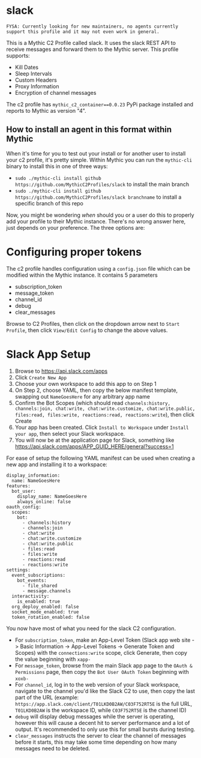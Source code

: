 # slack

```FYSA: Currently looking for new maintainers, no agents currently support this profile and it may not even work in general.```


This is a Mythic C2 Profile called slack. It uses the slack REST API to receive messages and forward them to the Mythic server. This profile supports:

* Kill Dates
* Sleep Intervals
* Custom Headers
* Proxy Information
* Encryption of channel messages

The c2 profile has `mythic_c2_container==0.0.23` PyPi package installed and reports to Mythic as version "4".

## How to install an agent in this format within Mythic

When it's time for you to test out your install or for another user to install your c2 profile, it's pretty simple. Within Mythic you can run the `mythic-cli` binary to install this in one of three ways:

* `sudo ./mythic-cli install github https://github.com/MythicC2Profiles/slack` to install the main branch
* `sudo ./mythic-cli install github https://github.com/MythicC2Profiles/slack branchname` to install a specific branch of this repo

Now, you might be wondering _when_ should you or a user do this to properly add your profile to their Mythic instance. There's no wrong answer here, just depends on your preference. The three options are:

# Configuring proper tokens

The c2 profile handles configuration using a `config.json` file which can be modified within the Mythic instance. It contains 5 parameters

* subscription_token
* message_token
* channel_id
* debug
* clear_messages

Browse to C2 Profiles, then click on the dropdown arrow next to `Start Profile`, then click `View/Edit Config` to change the above values.

# Slack App Setup

1. Browse to https://api.slack.com/apps
2. Click `Create New App`
3. Choose your own workspace to add this app to on Step 1
4. On Step 2, choose YAML, then copy the below manifest template, swapping out `NameGoesHere` for any arbitrary app name
5. Confirm the Bot Scopes (which should read `channels:history, channels:join, chat:write, chat:write.customize, chat:write.public, files:read, files:write, reactions:read, reactions:write`), then click Create
6. Your app has been created. Click `Install to Workspace` under `Install your app`, then select your Slack workspace.
7. You will now be at the application page for Slack, something like https://api.slack.com/apps/APP_GUID_HERE/general?success=1

For ease of setup the following YAML manifest can be used when creating a new app and installing it to a workspace:

```
display_information:
  name: NameGoesHere
features:
  bot_user:
    display_name: NameGoesHere
    always_online: false
oauth_config:
  scopes:
    bot:
      - channels:history
      - channels:join
      - chat:write
      - chat:write.customize
      - chat:write.public
      - files:read
      - files:write
      - reactions:read
      - reactions:write
settings:
  event_subscriptions:
    bot_events:
      - file_shared
      - message.channels
  interactivity:
    is_enabled: true
  org_deploy_enabled: false
  socket_mode_enabled: true
  token_rotation_enabled: false
```

You now have most of what you need for the slack C2 configuration.

 - For `subscription_token`, make an App-Level Token (Slack app web site -> Basic Information -> App-Level Tokens -> Generate Token and Scopes) with the `connections:write` scope, click Generate, then copy the value beginning with `xapp-`
 - For `message_token`, browse from the main Slack app page to the `OAuth & Permissions` page, then copy the `Bot User OAuth Token` beginning with `xoxb-`
 - For `channel_id`, log in to the web version of your Slack workspace, navigate to the channel you'd like the Slack C2 to use, then copy the last part of the URL (example: `https://app.slack.com/client/T01LKD0B2AW/C03F752RT5E` is the full URL, `T01LKD0B2AW` is the workspace ID, while `C03F752RT5E` is the channel ID)
 - `debug` will display debug messages while the server is operating, however this will cause a decent hit to server performance and a lot of output. It's recommended to only use this for small bursts during testing.
 - `clear_messages` instructs the server to clear the channel of messages before it starts, this may take some time depending on how many messages need to be deleted.
